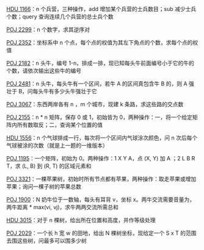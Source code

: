 [HDU 1166](https://github.com/Hapoa/Accepted/blob/master/24%20-%20%E6%A0%91%E7%8A%B6%E6%95%B0%E7%BB%84/001%20-%20HDU%201166.md)：n 个兵营，三种操作，add 增加某个兵营的士兵数目；sub 减少士兵个数；query 查询连续几个兵营的总士兵个数

[POJ 2299](https://github.com/Hapoa/Accepted/blob/master/24%20-%20%E6%A0%91%E7%8A%B6%E6%95%B0%E7%BB%84/002%20-%20POJ%202299.md)：n 个数字，求其逆序对

[POJ 2352](https://github.com/Hapoa/Accepted/blob/master/24%20-%20%E6%A0%91%E7%8A%B6%E6%95%B0%E7%BB%84/003%20-%20POJ%202352.md)：坐标系中 n 个点，每个点的权值为其左下角点的个数，求每个点的权值

[POJ 2182](https://github.com/Hapoa/Accepted/blob/master/24%20-%20%E6%A0%91%E7%8A%B6%E6%95%B0%E7%BB%84/004%20-%20POJ%202182.md)：n 头牛，编号 1-n，排成一排，现已知每头牛前面编号小于它的牛的个数，请依次输出这些牛的编号

[POJ 2481](https://github.com/Hapoa/Accepted/blob/master/24%20-%20%E6%A0%91%E7%8A%B6%E6%95%B0%E7%BB%84/005%20-%20POJ%202481.md)：n 头牛，每头牛有一个区间，若牛 A 的区间真包含牛 B 的，则 A 强壮于 B，问每头牛有多少头牛强壮于它

[POJ 3067](https://github.com/Hapoa/Accepted/blob/master/24%20-%20%E6%A0%91%E7%8A%B6%E6%95%B0%E7%BB%84/008%20-%20POJ%203067.md)：东西两岸各有 n ，m 个城市，现建 k 条路，求这些路的交点数

[POJ 2155](https://github.com/Hapoa/Accepted/blob/master/24%20-%20%E6%A0%91%E7%8A%B6%E6%95%B0%E7%BB%84/006%20-%20POJ%202155.md)：n * n 矩阵，保存 0 或 1，初始皆为 0，两种操作：一，将一个给定矩阵内所有数取反；二，查询某个位置的值

[HDU 1556](https://github.com/Hapoa/Accepted/blob/master/24%20-%20%E6%A0%91%E7%8A%B6%E6%95%B0%E7%BB%84/007%20-%20HDU%201556.md)：n 个气球排成一行，每次将一个区间内气球涂次颜色，问 n 次后每个气球被涂的次数（就是上一题的一维版本）

[POJ 1195](https://github.com/Hapoa/Accepted/blob/master/24%20-%20%E6%A0%91%E7%8A%B6%E6%95%B0%E7%BB%84/009%20-%20POJ%201195.md)：一个矩阵，初始为 0。两种操作：1 X Y A，点 (X, Y) 加 A ；2 L B R T，求 (L, B) 到 (R, T) 的区域元素和

[POJ 3321](https://github.com/Hapoa/Accepted/blob/master/24%20-%20%E6%A0%91%E7%8A%B6%E6%95%B0%E7%BB%84/010%20-%20POJ%203321.md)：一棵苹果树，初始时所有节点都有苹果，两种操作：取走苹果或增加苹果；询问一棵子树的苹果总数

[POJ 1900](https://github.com/Hapoa/Accepted/blob/master/24%20-%20%E6%A0%91%E7%8A%B6%E6%95%B0%E7%BB%84/011%20-%20POJ%201900.md)：N 奶牛位于一数轴，每头有耳背 v，坐标 x。两牛交流需要音量为，两牛距离 * max(vi, vj)，求牛两两交流所需总和

[HDU 3015](https://github.com/Hapoa/Accepted/blob/master/24%20-%20%E6%A0%91%E7%8A%B6%E6%95%B0%E7%BB%84/013%20-%20HDU%203015.md)：对于 n 棵树，给出所在位置和高度，并作等级处理

[POJ 2029](https://github.com/Hapoa/Accepted/blob/master/24%20-%20%E6%A0%91%E7%8A%B6%E6%95%B0%E7%BB%84/012%20-%20POJ%202029.md)：一个长 h 宽 w 的田地，给出 N 棵树坐标，现给定一个 S x T 的范围去围这些树，问最多可以围多少树









